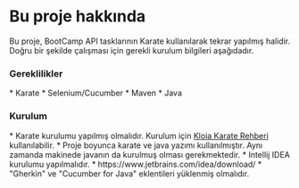 <h1>Bu proje hakkında</h1>

Bu proje, BootCamp API tasklarının Karate kullanılarak tekrar yapılmış halidir. Doğru bir şekilde çalışması için gerekli kurulum bilgileri aşağıdadır.

<h3>Gereklilikler</h3>
* Karate
* Selenium/Cucumber
* Maven
* Java

<h3>Kurulum</h3>
* Karate kurulumu yapılmış olmalıdır. Kurulum için  <a href="https://www.kloia.com/blog/step-1-introduction-to-karate-project-setup-hello-world">Kloia Karate Rehberi</a> kullanılabilir.
* Proje boyunca karate ve java yazımı kullanılmıştır. Aynı zamanda makinede javanın da kurulmuş olması gerekmektedir.
* Intellij IDEA kurulumu yapılmalıdır.
  * https://www.jetbrains.com/idea/download/
  * "Gherkin" ve "Cucumber for Java" eklentileri yüklenmiş olmalıdır.
